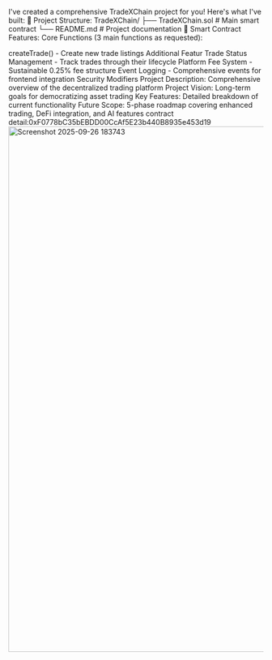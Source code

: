 I've created a comprehensive TradeXChain project for you! Here's what I've built:
📁 Project Structure:
TradeXChain/
├── TradeXChain.sol          # Main smart contract
└── README.md               # Project documentation
🔧 Smart Contract Features:
Core Functions (3 main functions as requested):

createTrade() - Create new trade listings
Additional Featur
Trade Status Management - Track trades through their lifecycle
Platform Fee System - Sustainable 0.25% fee structure
Event Logging - Comprehensive events for frontend integration
Security Modifiers
Project Description: Comprehensive overview of the decentralized trading platform
Project Vision: Long-term goals for democratizing asset trading
Key Features: Detailed breakdown of current functionality
Future Scope: 5-phase roadmap covering enhanced trading, DeFi integration, and AI features
contract detail:0xF0778bC35bEBDD00CcAf5E23b440B8935e453d19
<img width="1909" height="1037" alt="Screenshot 2025-09-26 183743" src="https://github.com/user-attachments/assets/fd5f712f-a38c-4a49-b1aa-90ebfbbcda6f" />
